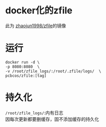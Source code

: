 # docker化的zfile  
此为 [zhaojun1998/zfile](https://github.com/zhaojun1998/zfile)的镜像  
# 运行  
``` 
docker run -d \
-p 8080:8080  \
-v /root/zfile_logs/:/root/.zfile/logs/  \
pcbcos/zfile:[tag]
```
# 持久化  
`/root/zfile_logs/`:内有日志  
因每次更新都要删缓存，固不添加缓存的持久化